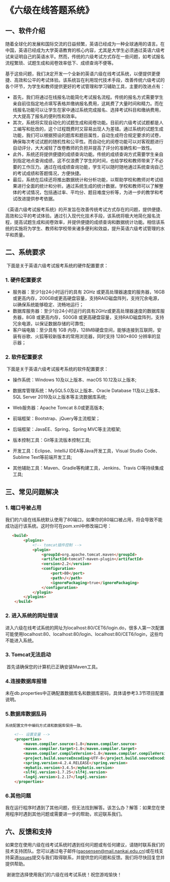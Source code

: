 # 《六级在线答题系统》

## 一、软件介绍

​	随着全球化的发展和国际交流的日益频繁，英语已经成为一种全球通用的语言。在中国，英语已经成为大学英语教育的核心内容，尤其是大学生必须通过英语六级考试来证明自己的英语水平。然而，传统的六级考试方式存在一些问题，如考试报名流程繁琐、试题生成和阅卷效率低下、成绩查询不便等。

​	基于这些问题，我们决定开发一个全新的英语六级在线考试系统，以便提供更便捷、高效和公平的考试体验。该系统旨在利用现代技术手段，改善传统六级考试的各个环节，为学生和教师提供更好的考试管理和学习辅助工具，主要的改进点有：

-  首先，我们将通过在线报名功能简化考试报名流程。传统的报名方式需要学生亲自前往指定地点填写表格并缴纳报名费用，这耗费了大量时间和精力。而在线报名功能可以让学生在家中通过系统完成报名、选择考试科目和缴纳费用，大大提高了报名的便利性和效率。
-  其次，系统将实现自动化的试题生成和阅卷功能。目前的六级考试试题都是人工编写和批改的，这个过程既费时又容易出现人为差错。通过系统的试题生成功能，我们可以根据预设的题库和题目属性，自动生成符合规定要求的试卷，确保每次考试试题的随机性和公平性。而自动化的阅卷功能可以对客观题进行自动评分，大大减轻了改卷教师的负担并提高了评分的准确性和一致性。
-  此外，系统还将提供便捷的成绩查询功能。传统的成绩查询方式需要学生亲自到指定地点查询成绩，这不仅浪费了学生的时间，也给学校和教师带来了不必要的工作压力。通过在线成绩查询功能，学生可以随时随地通过系统查询自己的考试成绩和答题情况，方便快捷。
-  最后，系统在后续还将推出数据统计和分析功能，以帮助学校和教师对考试结果进行全面的统计和分析。通过系统生成的统计数据，学校和教师可以了解整体的考试情况，包括通过率、平均分、题目难度分析等，为进一步的教学和考试改进提供参考依据。

​	《英语六级考试报考系统》的开发旨在改善传统考试方式存在的问题，提供便捷、高效和公平的考试体验。通过引入现代化技术手段，该系统将极大地简化报名流程，提高试题生成和阅卷效率，并提供便捷的成绩查询和数据统计功能。相信该系统的实施将为学生、教师和学校带来诸多便利和效益，提升英语六级考试管理的水平和质量。

## 二、系统要求

​	下面是关于英语六级考试报考系统的硬件配置要求：

### 1. 硬件配置要求

- 服务器：至少1台24小时运行的具有 2GHz 或更高处理器速度的服务器，16GB 或更高内存，200GB或更高硬盘容量，支持RAID磁盘阵列，支持冗余电源，以确保系统能够稳定、流畅地运行；
- 数据库服务器：至少1台24小时运行的具有2GHz或更高处理器速度的数据库服务器，8GB 或更高内存，500GB 或更高硬盘容量，支持RAID磁盘阵列，支持冗余电源，以保证数据存储的可靠性;
- 客户端电脑：至少具有 1GB 内存，128MB硬盘空间，能够连接到互联网，安装有谷歌、火狐等较新版本的常用浏览器，同时支持 1280×800 分辨率的显示器；

### 2. 软件配置要求

​	下面是关于英语六级考试报考系统的软件配置要求：

- 操作系统：Windows 10及以上版本、macOS 10.12及以上版本;

- 数据库管理系统：MySQL5.0及以上版本、Oracle Database 11及以上版本、SQL Server 2019及以上版本等主流数据库系统;

- Web服务器：Apache Tomcat 8.0或更高版本;

- 前端框架：Bootstrap、jQuery等主流框架；

- 后端框架：JavaEE、Spring、Spring MVC等主流框架;

- 版本控制工具：Git等主流版本控制工具;

- 开发工具：Eclipse、IntelliJ IDEA等Java开发工具，Visual Studio Code、Sublime Text等前端开发工具;

- 其他辅助工具：Maven、Gradle等构建工具，Jenkins、Travis CI等持续集成工具;



## 三、常见问题解决

### 1. 端口号被占用

​		我们的六级在线系统默认使用了80端口，如果你的80端口被占用，将会导致不能成功运行该系统。这时你可在pom.xml中修改端口号：

```html
   <build>
        <plugins>
            <!-- tomcat插件控制 -->
            <plugin>
                <groupId>org.apache.tomcat.maven</groupId>
                <artifactId>tomcat7-maven-plugin</artifactId>
                <version>2.2</version>
                <configuration>
                    <port>80</port>
                    <path>/</path>
                    <ignorePackaging>true</ignorePackaging>
                </configuration>
            </plugin>
        </plugins>
    </build>
```

### 2. 进入系统的网址错误

​	进入六级在线考试系统的网址为localhost:80/CET6/login.do，很多人第一次配置可能使用localhost:80、localhost:80/login、localhost:80/CET6/login，这些均不能进入系统。


### 3. Tomcat无法启动

​   首先请确保您的计算机已正确安装Maven工具。


### 4.连接数据库报错

​	未在db.properties中正确配置数据库名和数据库密码，具体请参考3.3节项目配置说明。


### 5.数据库数据乱码

    系统配置文件中编码方式请和数据库保持一致。

```html
    <!-- 设置变量 -->
    <properties>
        <maven.compiler.source>1.8</maven.compiler.source>
        <maven.compiler.target>1.8</maven.compiler.target>
        <maven.compiler.compileVersion>1.8</maven.compiler.compileVersion>
        <project.build.sourceEncoding>UTF-8</project.build.sourceEncoding>  <!-- 和数据库设置保持一致 -->
        <spring.version>4.2.4.RELEASE</spring.version>
        <mybatis.version>3.4.5</mybatis.version>
        <slf4j.version>1.7.25</slf4j.version>
        <log4j.version>1.2.17</log4j.version>
    </properties>
```

### 6.其他问题

​	我在运行程序时遇到了其他问题，但无法找到解答。该怎么办？解答：如果您在使用程序时遇到其他问题或需要进一步的帮助，欢迎联系我们。



## 六、反馈和支持

​		如果您在使用六级在线考试系统时遇到任何问题或有任何建议，请随时联系我们的技术支持团队。您可以通过电子邮件(gaosensen@mail.nankai.edu.cn)或在线支持渠道[issues](https://github.com/DavisElppa/CET6-Online/issues)提交与我们取得联系，并提供您的问题和反馈。我们将尽快回复您并提供帮助。

​		谢谢您选择使用我们的六级在线考试系统！祝您游戏愉快！
